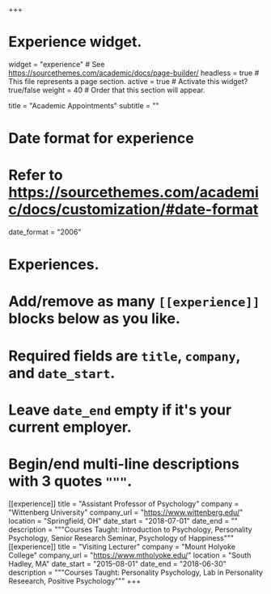 +++
# Experience widget.
widget = "experience"  # See https://sourcethemes.com/academic/docs/page-builder/
headless = true  # This file represents a page section.
active = true  # Activate this widget? true/false
weight = 40  # Order that this section will appear.

title = "Academic Appointments"
subtitle = ""

# Date format for experience
#   Refer to https://sourcethemes.com/academic/docs/customization/#date-format
date_format = "2006"

# Experiences.
#   Add/remove as many `[[experience]]` blocks below as you like.
#   Required fields are `title`, `company`, and `date_start`.
#   Leave `date_end` empty if it's your current employer.
#   Begin/end multi-line descriptions with 3 quotes `"""`.
[[experience]]
  title = "Assistant Professor of Psychology"
  company = "Wittenberg University"
  company_url = "https://www.wittenberg.edu/"
  location = "Springfield, OH"
  date_start = "2018-07-01"
  date_end = ""
  description = """Courses Taught: Introduction to Psychology, Personality Psychology, Senior Research Seminar, Psychology of Happiness"""
[[experience]]
  title = "Visiting Lecturer"
  company = "Mount Holyoke College"
  company_url = "https://www.mtholyoke.edu/"
  location = "South Hadley, MA"
  date_start = "2015-08-01"
  date_end = "2018-06-30"
  description = """Courses Taught: Personality Psychology, Lab in Personality Reseearch, Positive Psychology"""
+++
